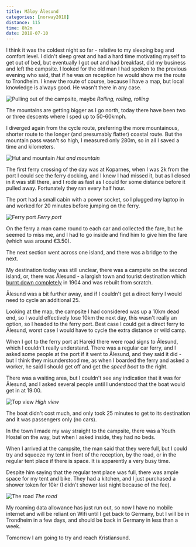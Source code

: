 ```yaml
---
title: Måløy Ålesund
categories: [norway2018]
distance: 115
time: 8h2m
date: 2018-07-10
---
```



I think it was the coldest night so far - relative to my sleeping bag and
comfort level. I didn't sleep great and had a hard time motivating myself to
get out of bed, but eventually I got out and had breakfast, did my business
and left the campsite. I looked for the old man I had spoken to the previous
evening who said, that if he was on reception he would show me the route to
Trondheim. I knew the route of course, because I have a map, but local
knowledge is always good. He wasn't there in any case.

![Pulling out of the campsite, maybe](/images/norway/2018-07-10/IMG_20180710_093006.jpg) 
*Rolling, rolling, rolling*

The mountains are getting bigger as I go north, today there have been two or
three descents where I sped up to 50-60kmph.

I diverged again from the cycle route, preferring the more mountainous,
shorter route to the longer (and presumably flatter) coastal route. But the
mountain pass wasn't so high, I measured only 280m, so in all I saved a time
and kilometers.

![Hut and mountain](/images/norway/2018-07-10/IMG_20180710_135442.jpg) 
*Hut and mountain*

The first ferry crossing of the day was at Koparnes, when I was 2k from the
port I could see the ferry docking, and I knew I had missed it, but as I
closed in it was still there, and I rode as fast as I could for some distance
before it pulled away. Fortunately they ran every half hour.

The port had a small cabin with a power socket, so I plugged my laptop in and
worked for 20 minutes before jumping on the ferry.

![Ferry port](/images/norway/2018-07-10/IMG_20180710_140604.jpg) 
*Ferry port*

On the ferry a man came round to each car and collected the fare, but he
seemed to miss me, and I had to go inside and find him to give him the fare
(which was around €3.50).

The next section went across one island, and there was a bridge to the next.

My destination today was still unclear, there was a campsite on the second
island, or, there was Ålesund - a largish town and tourist destination which
[burnt down completely](https://en.wikipedia.org/wiki/%C3%85lesund_Fire) in
1904 and was rebuilt from scratch.

Ålesund was a bit further away, and if I couldn't get a direct ferry I would
need to cycle an additional 25.

Looking at the map, the campsite I had considered was up a 10km dead end, so
I would effectively lose 10km the next day, this wasn't really an option, so I
headed to the ferry port. Best case I could get a direct ferry to Ålesund,
worst case I would have to cycle the extra distance or wild camp.

When I got to the ferry port at Hareid there were road signs to Ålesund, which
I couldn't really understand. There was a regular car ferry, and I asked some
people at the port if it went to Ålesund, and they said it did - but I think
they misunderstood me, as when I boarded the ferry and asked a worker, he said
I should get off and get the _speed boat_ to the right.

There was a waiting area, but I couldn't see any indication that it was for
Ålesund, and I asked several people until I understood that the boat would get
in at 19:00.

![Top view](/images/norway/2018-07-10/IMG_20180710_152157.jpg) 
*High view*

The boat didn't cost much, and only took 25 minutes to get to its destination
and it was passengers only (no cars).

In the town I made my way straight to the campsite, there was a Youth Hostel
on the way, but when I asked inside, they had no beds.

When I arrived at the campsite, the man said that they were full, but I could
try and squeeze my tent in front of the reception, by the road, or in the
regular tent place if there is space. It is apparently a very busy time.

Despite him saying that the regular tent place was full, there was ample space
for my tent and bike. They had a kitchen, and I just purchased a shower token
for 10kr (I didn't shower last night because of the fee).

![The road](/images/norway/2018-07-10/IMG_20180710_112721.jpg) 
*The road*

My roaming data allowance has just run out, so now I have no mobile internet
and will be reliant on Wifi until I get back to Germany, but I will be in
Trondheim in a few days, and should be back in Germany in less than a week.

Tomorrow I am going to try and reach Kristiansund.

